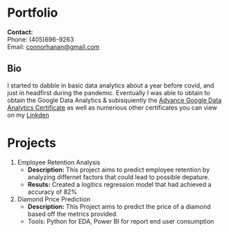 # Portfolio

**Contact:**  
Phone: (405)696-9263  
Email: connorhanan@gmail.com

## Bio

I started to dabble in basic data analytics about a year before covid, and just in headfirst during the pandemic. Eventually I was able to obtain to obtain the Google Data Analytics & subisquiently the [Advance Google Data Analytics Certificate](https://coursera.org/share/e374e855fb76d7f05f6cfb37ff7f62b9) as well as numerious other certificates you can view on my [Linkden](https://www.linkedin.com/in/connor-hanan-219794155/)

# Projects

1. Employee Retention Analysis
    - **Description:** This project aims to predict employee retention by analyzing differnet factors that could lead to possible depature.
    - **Resuts:** Created a logitics regression model that had achieved a accuracy of 82%
2. Diamond Price Prediction
   - **Description:** This Project aims to predict the price of a diamond based off the metrics provided.
   - Tools: Python for EDA, Power BI for report end user consumption
